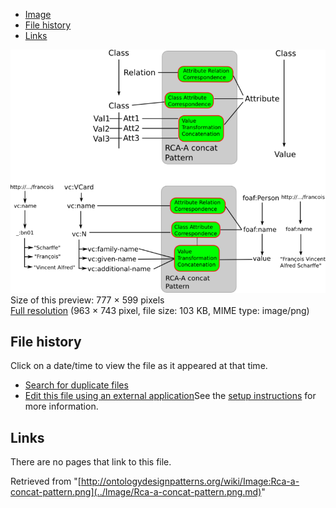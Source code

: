 * [Image](../Image/Rca-a-concat-pattern.png.md#file)
* [File history](../Image/Rca-a-concat-pattern.png.md#filehistory)
* [Links](../Image/Rca-a-concat-pattern.png.md#filelinks)

[![Image:Rca-a-concat-pattern.png](../images/thumb/f/fa/Rca-a-concat-pattern.png/777px-Rca-a-concat-pattern.png)](../../images/f/fa/Rca-a-concat-pattern.png)  
Size of this preview: 777 × 599 pixels  
[Full resolution](../../images/f/fa/Rca-a-concat-pattern.png)‎ (963 × 743 pixel, file size: 103 KB, MIME type: image/png)

## File history

Click on a date/time to view the file as it appeared at that time.



  
* [Search for duplicate files](http://ontologydesignpatterns.org/wiki/Special:FileDuplicateSearch/Rca-a-concat-pattern.png "Special:FileDuplicateSearch/Rca-a-concat-pattern.png")
* [Edit this file using an external application](http://ontologydesignpatterns.org/wiki/index.php?title=Image:Rca-a-concat-pattern.png&action=edit&externaledit=true&mode=file "Image:Rca-a-concat-pattern.png")See the [setup instructions](http://www.mediawiki.org/wiki/Manual:External_editors "http://www.mediawiki.org/wiki/Manual:External_editors") for more information.

## Links



There are no pages that link to this file.




Retrieved from "[http://ontologydesignpatterns.org/wiki/Image:Rca-a-concat-pattern.png](../Image/Rca-a-concat-pattern.png.md)"